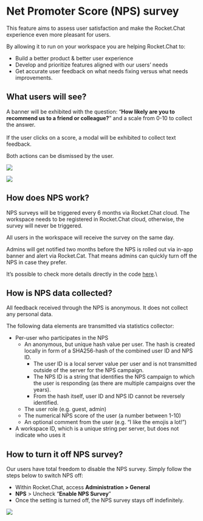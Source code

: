 # Net Promoter Score (NPS) survey

This feature aims to assess user satisfaction and make the Rocket.Chat experience even more pleasant for users.&#x20;

By allowing it to run on your workspace you are helping Rocket.Chat to:&#x20;

* Build a better product & better user experience
* Develop and prioritize features aligned with our users’ needs
* Get accurate user feedback on what needs fixing versus what needs improvements.

## **What users will see?**

A banner will be exhibited with the question: “**How likely are you to recommend us to a friend or colleague?**” and a scale from 0-10 to collect the answer.\
\
If the user clicks on a score, a modal will be exhibited to collect text feedback.

Both actions can be dismissed by the user.

![](https://lh6.googleusercontent.com/4BBASQyWUP1BM9x1Qouv-cxLUNY3TZBwobJV-N5LVzDZYxOjRmSOPDS9e2twv19d6D24UZhSjDwcwlK7H1U1em9OlWLaoueg0HcEUNcKIr6gSu0z6YGjAKovbj7E\_YEA2aC3CmuW)

![](https://lh5.googleusercontent.com/fbYrzTYf-5ybS8kbgjM6QFf7q8hjrHBf2KRrpiwoF1\_D1wBpBS2QjBnskXWmjvFXK-MWQj0VhHytBJaq9bJ1mqo887nENWgxim4y6BD4aoql6LZGEbBuqzUJwgAnKc3JSIFcoEky)

## How does NPS work?

NPS surveys will be triggered every 6 months via Rocket.Chat cloud. The workspace needs to be registered in Rocket.Chat cloud, otherwise, the survey will never be triggered.

All users in the workspace will receive the survey on the same day.

Admins will get notified two months before the NPS is rolled out via in-app banner and alert via Rocket.Cat. That means admins can quickly turn off the NPS in case they prefer.

It’s possible to check more details directly in the code [here](https://github.com/RocketChat/Rocket.Chat/blob/3.17.0/server/services/nps/service.ts).\


## How is NPS data collected?

All feedback received through the NPS is anonymous. It does not collect any personal data.&#x20;

The following data elements are transmitted via statistics collector:

* Per-user who participates in the NPS
  * An anonymous, but unique hash value per user. The hash is created locally in form of a SHA256-hash of the combined user ID and NPS ID.
    * The user ID is a local server value per user and is not transmitted outside of the server for the NPS campaign.
    * The NPS ID is a string that identifies the NPS campaign to which the user is responding (as there are multiple campaigns over the years).
    * From the hash itself, user ID and NPS ID cannot be reversely identified.
  * The user role (e.g. guest, admin)
  * The numerical NPS score of the user (a number between 1-10)
  * An optional comment from the user (e.g. “I like the emojis a lot!”)
* A workspace ID, which is a unique string per server, but does not indicate who uses it

## How to turn it off NPS survey?

Our users have total freedom to disable the NPS survey. Simply follow the steps below to switch NPS off:

* Within Rocket.Chat, access **Administration > General**&#x20;
* **NPS** > Uncheck “**Enable NPS Survey**”
* Once the setting is turned off, the NPS survey stays off indefinitely.

![](https://lh5.googleusercontent.com/dy4TrUEoeGsj3rFes4or0m5hZ-Jvxp1mtz\_zrt2f-Diaox-CTttatqaVWLkSpQ2TJt6n9j3Zd-yCf\_RQS1H1zeH4M8gYPpLm2Gpk\_lp50NulU56arxdL5zyQTZRzGG6uKlEr7KMY)
